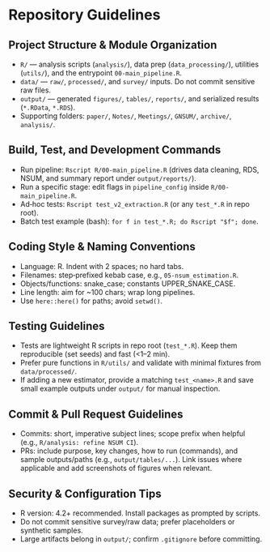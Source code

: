 # Repository Guidelines

## Project Structure & Module Organization
- `R/` — analysis scripts (`analysis/`), data prep (`data_processing/`), utilities (`utils/`), and the entrypoint `00-main_pipeline.R`.
- `data/` — `raw/`, `processed/`, and `survey/` inputs. Do not commit sensitive raw files.
- `output/` — generated `figures/`, `tables/`, `reports/`, and serialized results (`*.RData`, `*.RDS`).
- Supporting folders: `paper/`, `Notes/`, `Meetings/`, `GNSUM/`, `archive/`, `analysis/`.

## Build, Test, and Development Commands
- Run pipeline: `Rscript R/00-main_pipeline.R` (drives data cleaning, RDS, NSUM, and summary report under `output/reports/`).
- Run a specific stage: edit flags in `pipeline_config` inside `R/00-main_pipeline.R`.
- Ad‑hoc tests: `Rscript test_v2_extraction.R` (or any `test_*.R` in repo root).
- Batch test example (bash): `for f in test_*.R; do Rscript "$f"; done`.

## Coding Style & Naming Conventions
- Language: R. Indent with 2 spaces; no hard tabs.
- Filenames: step‑prefixed kebab case, e.g., `05-nsum_estimation.R`.
- Objects/functions: snake_case; constants UPPER_SNAKE_CASE.
- Line length: aim for ~100 chars; wrap long pipelines.
- Use `here::here()` for paths; avoid `setwd()`.

## Testing Guidelines
- Tests are lightweight R scripts in repo root (`test_*.R`). Keep them reproducible (set seeds) and fast (<1–2 min).
- Prefer pure functions in `R/utils/` and validate with minimal fixtures from `data/processed/`.
- If adding a new estimator, provide a matching `test_<name>.R` and save small example outputs under `output/` for manual inspection.

## Commit & Pull Request Guidelines
- Commits: short, imperative subject lines; scope prefix when helpful (e.g., `R/analysis: refine NSUM CI`).
- PRs: include purpose, key changes, how to run (commands), and sample outputs/paths (e.g., `output/tables/...`). Link issues where applicable and add screenshots of figures when relevant.

## Security & Configuration Tips
- R version: 4.2+ recommended. Install packages as prompted by scripts.
- Do not commit sensitive survey/raw data; prefer placeholders or synthetic samples.
- Large artifacts belong in `output/`; confirm `.gitignore` before committing.

